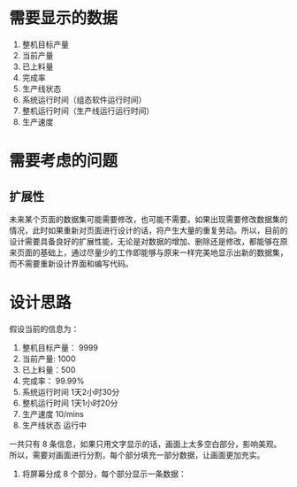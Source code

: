 # 需要显示的数据
1. 整机目标产量 
2. 当前产量
3. 已上料量
4. 完成率
5. 生产线状态
6. 系统运行时间（组态软件运行时间）
7. 整机运行时间（生产线运行运行时间）
8. 生产速度

# 需要考虑的问题
## 扩展性
未来某个页面的数据集可能需要修改，也可能不需要。如果出现需要修改数据集的情况，此时如果重新对页面进行设计的话，将产生大量的重复劳动。所以，目前的设计需要具备良好的扩展性能，无论是对数据的增加、删除还是修改，都能够在原来页面的基础上，通过尽量少的工作即能够与原来一样完美地显示出新的数据集，而不需要重新设计界面和编写代码。

# 设计思路
假设当前的信息为：
1. 整机目标产量： 9999
2. 当前产量: 1000
3. 已上料量：500
4. 完成率： 99.99%
5. 系统运行时间 1天2小时30分
6. 整机运行时间 1天1小时20分
7. 生产速度 10/mins
8. 生产线状态 运行中 

一共只有 8 条信息，如果只用文字显示的话，画面上太多空白部分，影响美观。
所以，需要对画面进行分割，每个部分填充一部分数据，让画面更加充实。

1. 将屏幕分成 8 个部分，每个部分显示一条数据：

